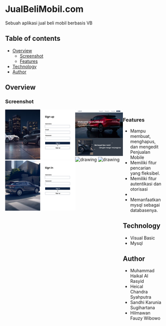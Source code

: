 # JualBeliMobil.com
Sebuah aplikasi jual beli mobil berbasis VB

## Table of contents

- [Overview](#overview)
  - [Screenshot](#screenshot)
  - [Features](#features)
- [Technology](#technology)
- [Author](#author)

## Overview

### Screenshot
<div style="display:flex;">
    <div>
        <img src="/Prototype/SIGNup.png" alt="drawing" width="400"  loading="lazy"/>
        <img src="/Prototype/SigninPage.png" alt="drawing" width="400"  loading="lazy"/>
    </div>
    <div>
        <img src="/Prototype/DASHBOARD.png" alt="drawing" width="400"  loading="lazy"/>
        <img src="./screenshot/4.png" alt="drawing" width="400"  loading="lazy"/>
        <img src="./screenshot/5.png" alt="drawing" width="400"  loading="lazy"/>
    </div>
<div>



### Features

- Mampu membuat, menghapus, dan mengedit Penjualan Mobile
- Memiliki fitur pencarian yang fleksibel.
- Memiliki fitur autentikasi dan otorisasi
-
- Memanfaatkan mysql sebagai databasenya.

## Technology

- Visual Basic
- Mysql

## Author

- Muhammad Haikal Al Rasyid
- Heical Chandra Syahputra
- Sandhi Karunia Sugihartana
- Hilmawan Fauzy Wibowo
